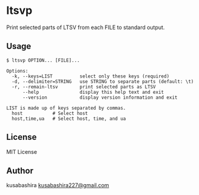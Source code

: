 ltsvp
=====

Print selected parts of LTSV from each FILE to standard output.

Usage
-----

```
$ ltsvp OPTION... [FILE]...

Options:
  -k, --keys=LIST          select only these keys (required)
  -d, --delimiter=STRING   use STRING to separate parts (default: \t)
  -r, --remain-ltsv        print selected parts as LTSV
      --help               display this help text and exit
      --version            display version information and exit

LIST is made up of keys separated by commas.
  host           # Select host
  host,time,ua   # Select host, time, and ua
```

License
-------

MIT License

Author
------

kusabashira <kusabashira227@gmail.com>
